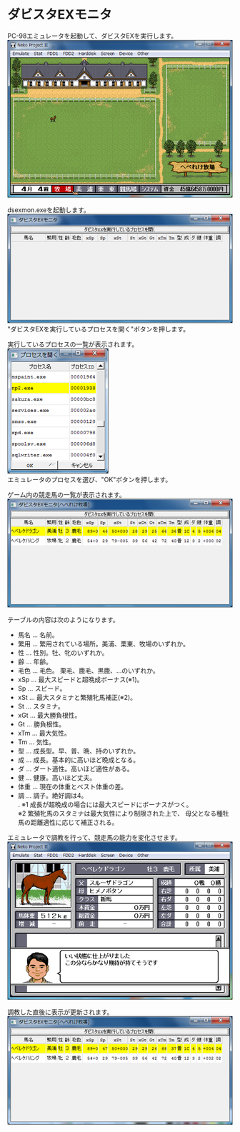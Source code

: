 # ダビスタEXモニタ
PC-98エミュレータを起動して、ダビスタEXを実行します。  
![](img/README_emulator_startup.png)  

dsexmon.exeを起動します。  
![](img/README_dsexmon_startup.png)  
"ダビスタEXを実行しているプロセスを開く"ボタンを押します。  

実行しているプロセスの一覧が表示されます。  
![](img/README_dsexmon_process.png)  
エミュレータのプロセスを選び、"OK"ボタンを押します。  

ゲーム内の競走馬の一覧が表示されます。  
![](img/README_dsexmon_loaded.png)  

テーブルの内容は次のようになります。  
- 馬名 … 名前。  
- 繁用 … 繁用されている場所。美浦、栗東、牧場のいずれか。  
- 性 … 性別。牡、牝のいずれか。  
- 齢 … 年齢。  
- 毛色 … 毛色。 栗毛、鹿毛、黒鹿、…のいずれか。
- xSp … 最大スピードと超晩成ボーナス(※1)。  
- Sp … スピード。  
- xSt … 最大スタミナと繁殖牝馬補正(※2)。  
- St … スタミナ。  
- xGt … 最大勝負根性。  
- Gt … 勝負根性。  
- xTm … 最大気性。  
- Tm … 気性。  
- 型 … 成長型。早、普、晩、持のいずれか。  
- 成 … 成長。基本的に高いほど晩成となる。  
- ダ … ダート適性。高いほど適性がある。  
- 健 … 健康。高いほど丈夫。  
- 体重 … 現在の体重とベスト体重の差。  
- 調 … 調子。絶好調は4。  
.
※1 成長が超晩成の場合には最大スピードにボーナスがつく。  
※2 繁殖牝馬のスタミナは最大気性により制限された上で、
母父となる種牡馬の距離適性に応じて補正される。  

エミュレータで調教を行って、競走馬の能力を変化させます。  
![](img/README_emulator_trained.png)  

調教した直後に表示が更新されます。  
![](img/README_dsexmon_trained.png)  
